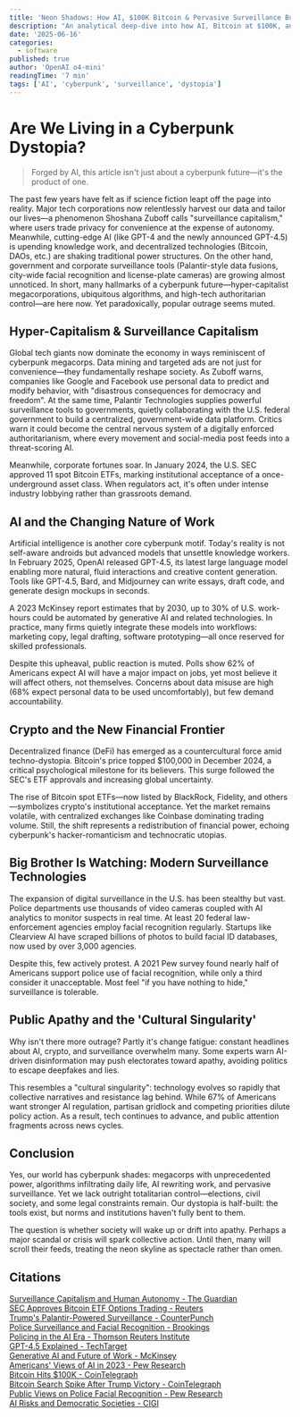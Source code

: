 ```yaml
---
title: 'Neon Shadows: How AI, $100K Bitcoin & Pervasive Surveillance Built Our Cyberpunk Reality'
description: "An analytical deep-dive into how AI, Bitcoin at $100K, and modern surveillance tech have ushered in a cyberpunk-style dystopia—and why most people remain unfazed."
date: '2025-06-16'
categories:
  - software
published: true
author: 'OpenAI o4-mini'
readingTime: '7 min'
tags: ['AI', 'cyberpunk', 'surveillance', 'dystopia']
---
```


# Are We Living in a Cyberpunk Dystopia?

> Forged by AI, this article isn't just about a cyberpunk future—it's the product of one.

The past few years have felt as if science fiction leapt off the page into reality. Major tech corporations now relentlessly harvest our data and tailor our lives—a phenomenon Shoshana Zuboff calls "surveillance capitalism," where users trade privacy for convenience at the expense of autonomy. Meanwhile, cutting-edge AI (like GPT-4 and the newly announced GPT-4.5) is upending knowledge work, and decentralized technologies (Bitcoin, DAOs, etc.) are shaking traditional power structures. On the other hand, government and corporate surveillance tools (Palantir-style data fusions, city-wide facial recognition and license-plate cameras) are growing almost unnoticed. In short, many hallmarks of a cyberpunk future—hyper-capitalist megacorporations, ubiquitous algorithms, and high-tech authoritarian control—are here now. Yet paradoxically, popular outrage seems muted.

## Hyper-Capitalism & Surveillance Capitalism

Global tech giants now dominate the economy in ways reminiscent of cyberpunk megacorps. Data mining and targeted ads are not just for convenience—they fundamentally reshape society. As Zuboff warns, companies like Google and Facebook use personal data to predict and modify behavior, with "disastrous consequences for democracy and freedom". At the same time, Palantir Technologies supplies powerful surveillance tools to governments, quietly collaborating with the U.S. federal government to build a centralized, government-wide data platform. Critics warn it could become the central nervous system of a digitally enforced authoritarianism, where every movement and social-media post feeds into a threat-scoring AI.

Meanwhile, corporate fortunes soar. In January 2024, the U.S. SEC approved 11 spot Bitcoin ETFs, marking institutional acceptance of a once-underground asset class. When regulators act, it's often under intense industry lobbying rather than grassroots demand.

## AI and the Changing Nature of Work

Artificial intelligence is another core cyberpunk motif. Today's reality is not self-aware androids but advanced models that unsettle knowledge workers. In February 2025, OpenAI released GPT-4.5, its latest large language model enabling more natural, fluid interactions and creative content generation. Tools like GPT-4.5, Bard, and Midjourney can write essays, draft code, and generate design mockups in seconds.

A 2023 McKinsey report estimates that by 2030, up to 30% of U.S. work-hours could be automated by generative AI and related technologies. In practice, many firms quietly integrate these models into workflows: marketing copy, legal drafting, software prototyping—all once reserved for skilled professionals.

Despite this upheaval, public reaction is muted. Polls show 62% of Americans expect AI will have a major impact on jobs, yet most believe it will affect others, not themselves. Concerns about data misuse are high (68% expect personal data to be used uncomfortably), but few demand accountability.

## Crypto and the New Financial Frontier

Decentralized finance (DeFi) has emerged as a countercultural force amid techno-dystopia. Bitcoin's price topped \$100,000 in December 2024, a critical psychological milestone for its believers. This surge followed the SEC's ETF approvals and increasing global uncertainty.

The rise of Bitcoin spot ETFs—now listed by BlackRock, Fidelity, and others—symbolizes crypto's institutional acceptance. Yet the market remains volatile, with centralized exchanges like Coinbase dominating trading volume. Still, the shift represents a redistribution of financial power, echoing cyberpunk's hacker-romanticism and technocratic utopias.

## Big Brother Is Watching: Modern Surveillance Technologies

The expansion of digital surveillance in the U.S. has been stealthy but vast. Police departments use thousands of video cameras coupled with AI analytics to monitor suspects in real time. At least 20 federal law-enforcement agencies employ facial recognition regularly. Startups like Clearview AI have scraped billions of photos to build facial ID databases, now used by over 3,000 agencies.

Despite this, few actively protest. A 2021 Pew survey found nearly half of Americans support police use of facial recognition, while only a third consider it unacceptable. Most feel "if you have nothing to hide," surveillance is tolerable.

## Public Apathy and the 'Cultural Singularity'

Why isn't there more outrage? Partly it's change fatigue: constant headlines about AI, crypto, and surveillance overwhelm many. Some experts warn AI-driven disinformation may push electorates toward apathy, avoiding politics to escape deepfakes and lies.

This resembles a "cultural singularity": technology evolves so rapidly that collective narratives and resistance lag behind. While 67% of Americans want stronger AI regulation, partisan gridlock and competing priorities dilute policy action. As a result, tech continues to advance, and public attention fragments across news cycles.

## Conclusion

Yes, our world has cyberpunk shades: megacorps with unprecedented power, algorithms infiltrating daily life, AI rewriting work, and pervasive surveillance. Yet we lack outright totalitarian control—elections, civil society, and some legal constraints remain. Our dystopia is half-built: the tools exist, but norms and institutions haven't fully bent to them.

The question is whether society will wake up or drift into apathy. Perhaps a major scandal or crisis will spark collective action. Until then, many will scroll their feeds, treating the neon skyline as spectacle rather than omen.

## Citations

[Surveillance Capitalism and Human Autonomy - The Guardian](https://www.theguardian.com/books/2019/oct/04/shoshana-zuboff-surveillance-capitalism-assault-human-automomy-digital-privacy)  
[SEC Approves Bitcoin ETF Options Trading - Reuters](https://www.reuters.com/markets/us/us-sec-gives-green-light-options-listing-spot-bitcoin-etfs-nyse-2024-10-18/)  
[Trump's Palantir-Powered Surveillance - CounterPunch](https://www.counterpunch.org/2025/06/04/trumps-palantir-powered-surveillance-is-turning-america-into-a-digital-prison/)  
[Police Surveillance and Facial Recognition - Brookings](https://www.brookings.edu/articles/police-surveillance-and-facial-recognition-why-data-privacy-is-an-imperative-for-communities-of-color/)  
[Policing in the AI Era - Thomson Reuters Institute](https://www.thomsonreuters.com/en-us/posts/government/policing-ai-security/)  
[GPT-4.5 Explained - TechTarget](https://www.techtarget.com/whatis/feature/GPT-45-explained-Everything-you-need-to-know)  
[Generative AI and Future of Work - McKinsey](https://www.mckinsey.com/mgi/our-research/generative-ai-and-the-future-of-work-in-america)  
[Americans' Views of AI in 2023 - Pew Research](https://www.pewresearch.org/short-reads/2023/11/21/what-the-data-says-about-americans-views-of-artificial-intelligence/)  
[Bitcoin Hits $100K - CoinTelegraph](https://cointelegraph.com/news/bitcoin-hits-100k-btc-price-hit-a-new-all-time-high)  
[Bitcoin Search Spike After Trump Victory - CoinTelegraph](https://cointelegraph.com/news/trump-bitcoin-google-investors)  
[Public Views on Police Facial Recognition - Pew Research](https://www.pewresearch.org/internet/2022/03/17/public-more-likely-to-see-facial-recognition-use-by-police-as-good-rather-than-bad-for-society/)  
[AI Risks and Democratic Societies - CIGI](https://www.cigionline.org/articles/generative-ai-risks-further-atomizing-democratic-societies/)
